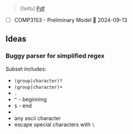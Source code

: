 > [!info] [Pdf](file:///C:/Users/vinay/Downloads/COMP3153-A.1P-1.pdf)

- [ ] COMP3153 - Preliminary Model 📅 2024-09-13

## Ideas
### Buggy parser for simplified regex
Subset includes:
- `(group|character)?`
- `(group|character)+`
- `.`
- `^` - beginning
- `$` - end
- 
- any ascii character
- escape special characters with `\`